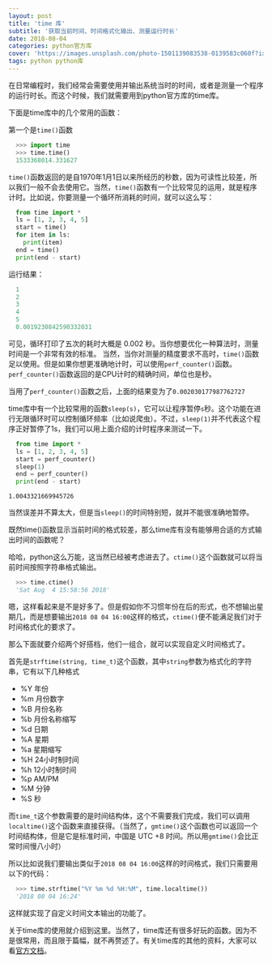 ```yaml
---
layout: post
title: 'time 库'
subtitle: '获取当前时间、时间格式化输出、测量运行时长'
date: 2018-08-04
categories: python官方库
cover: 'https://images.unsplash.com/photo-1501139083538-0139583c060f?ixlib=rb-0.3.5&ixid=eyJhcHBfaWQiOjEyMDd9&s=d34293717666869c9f8d26d353e1bb24&auto=format&fit=crop&w=2550&q=80'
tags: python python库
---
```


在日常编程时，我们经常会需要使用并输出系统当时的时间，或者是测量一个程序的运行时长。而这个时候，我们就需要用到python官方库的time库。

下面是time库中的几个常用的函数：

第一个是`time()`函数

```python
  >>> import time
  >>> time.time()
  1533368014.331627
```

`time()`函数返回的是自1970年1月1日以来所经历的秒数，因为可读性比较差，所以我们一般不会去使用它。当然，`time()`函数有一个比较常见的运用，就是程序计时。比如说，你要测量一个循环所消耗的时间，就可以这么写：

```python
  from time import *
  ls = [1, 2, 3, 4, 5]
  start = time()
  for item in ls:
    print(item)
  end = time()
  print(end - start)
```

运行结果：

```python
  1
  2
  3
  4
  5
  0.0019230842590332031
```

可见，循环打印了五次的耗时大概是 0.002 秒。当你想要优化一种算法时，测量时间是一个非常有效的标准。
当然，当你对测量的精度要求不高时，`time()`函数足以使用。但是如果你想更准确地计时，可以使用`perf_counter()`函数。`perf_counter()`函数返回的是CPU计时的精确时间，单位也是秒。

当用了`perf_counter()`函数之后，上面的结果变为了`0.002030177987762727`

time库中有一个比较常用的函数`sleep(s)`，它可以让程序暂停`s`秒。这个功能在进行无限循环时可以控制循环频率（比如说爬虫）。不过，`sleep(1)`并不代表这个程序正好暂停了1s，我们可以用上面介绍的计时程序来测试一下。

```python
  from time import *
  ls = [1, 2, 3, 4, 5]
  start = perf_counter()
  sleep(1)
  end = perf_counter()
  print(end - start)
```

`1.0043321669945726`

当然误差并不算太大，但是当`sleep()`的时间特别短，就并不能很准确地暂停。

既然time()函数显示当前时间的格式较差，那么time库有没有能够用合适的方式输出时间的函数呢？

哈哈，python这么万能，这当然已经被考虑进去了。`ctime()`这个函数就可以将当前时间按照字符串格式输出。

```python
  >>> time.ctime()
  'Sat Aug  4 15:58:56 2018'
```

嗯，这样看起来是不是好多了。但是假如你不习惯年份在后的形式，也不想输出星期几，而是想要输出`2018 08 04 16:00`这样的格式，`ctime()`便不能满足我们对于时间格式化的要求了。

那么下面就要介绍两个好搭档，他们一组合，就可以实现自定义时间格式了。

首先是`strftime(string, time_t)`这个函数，其中`string`参数为格式化的字符串，它有以下几种格式

* %Y    年份
* %m    月份数字
* %B    月份名称
* %b    月份名称缩写
* %d    日期
* %A    星期
* %a    星期缩写
* %H    24小时制时间
* %h    12小时制时间
* %p    AM/PM
* %M    分钟
* %S    秒

而`time_t`这个参数需要的是时间结构体，这个不需要我们完成，我们可以调用`localtime()`这个函数来直接获得。（当然了，`gmtime()`这个函数也可以返回一个时间结构体，但是它是标准时间，中国是 UTC +8 时间。所以用`gmtime()`会比正常时间慢八小时）

所以比如说我们要输出类似于`2018 08 04 16:00`这样的时间格式，我们只需要用以下的代码：

```python
  >>> time.strftime("%Y %m %d %H:%M", time.localtime())
  '2018 08 04 16:24'
```

这样就实现了自定义时间文本输出的功能了。

关于time库的使用就介绍到这里。当然了，time库还有很多好玩的函数。因为不是很常用，而且限于篇幅，就不再赘述了。有关time库的其他的资料，大家可以看[官方文档](https://docs.python.org/3/library/time.html)。
